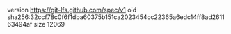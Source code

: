 version https://git-lfs.github.com/spec/v1
oid sha256:32ccf78c0f6f1dba60375b151ca2023454cc22365a6edc14ff8ad261163494af
size 12069

